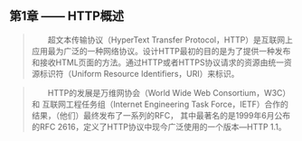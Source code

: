 第1章 —— HTTP概述
---


> 　　超文本传输协议（HyperText Transfer Protocol，HTTP）是互联网上应用最为广泛的一种网络协议。设计HTTP最初的目的是为了提供一种发布和接收HTML页面的方法。通过HTTP或者HTTPS协议请求的资源由统一资源标识符（Uniform Resource Identifiers，URI）来标识。

>　　HTTP的发展是万维网协会（World Wide Web Consortium，W3C）和
互联网工程任务组（Internet Engineering Task Force，IETF）合作的结果，（他们）最终发布了一系列的RFC，
其中最著名的是1999年6月公布的RFC 2616，定义了HTTP协议中现今广泛使用的一个版本—HTTP 1.1。
